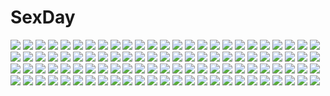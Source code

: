 # SexDay
![](https://konachan.com/jpeg/4c1100596a98f2a9de1ad4d45468562c/Konachan.com%20-%2088877%20ass%20censored%20chikotam%20game_cg%20gray_hair%20kiss_x_demon_lord_x_darjeeling%20lycerisious_h._kirigasaki%20marmalade%20nipples%20penis%20pussy%20sex.jpg)
![](https://konachan.com/jpeg/9e88521ab090a363b875eec4a1efed7a/Konachan.com%20-%20244638%20all_male%20black_eyes%20black_hair%20close%20darker_than_black%20hei%20male%20vector.jpg)
![](https://konachan.com/image/d8e736a472bc8275e537e6f1c56a17fc/Konachan.com%20-%2099256%20akemi_homura%20chibi%20kaname_madoka%20kyuubee%20mahou_shoujo_madoka_magica%20miki_sayaka%20peach-tea%20sakura_kyouko%20tomoe_mami.jpg)
![](https://konachan.com/jpeg/2fcad8690de77815cad091c77afe1f6e/Konachan.com%20-%20145957%20beach%20bikini%20game_cg%20giga%20group%20kamishiro_aoi%20male%20miyama_haruka%20miyama_momiji%20naruse_manami%20navel%20nironiro%20swimsuit%20umbrella%20usume_shirou%20water.jpg)
![](https://konachan.com/image/c8275591621fc18057b1ff25ccfde399/Konachan.com%20-%2071998%20hatsune_miku%20twintails%20vocaloid.jpg)
![](https://konachan.com/image/460762fb30dfc2fe702a1cdd9933f8f6/Konachan.com%20-%20104807%20bed%20blush%20brown_eyes%20brown_hair%20game_cg%20hakase_chino%20hoshino_ouji%20hoshi_no_ouji-kun%20pajamas%20qp%3Aflapper%20tagme_%28artist%29.jpg)
![](https://konachan.com/jpeg/538cb9b1ba5dbe7cf89936ae57bef194/Konachan.com%20-%2093337%20chitose_sana%20fan%20itsukishishihimenomikoto%20kobuichi%20loli%20muririn%20rindou_ruri%20tenshinranman%20unohana_no_sakuyahime%20yamabuki_aoi%20yuzusoft.jpg)
![](https://konachan.com/jpeg/30b977778d210de6b899790fccc71d6c/Konachan.com%20-%20270644%20ass%20berrys%20dress%20game_cg%20goth-loli%20kokonobi%20lolita_fashion%20panties%20satou_haruki%20skirt_lift%20sphere%20thighhighs%20underwear%20waitress.jpg)
![](https://konachan.com/image/2d6241b269f7723618ed92daac508622/Konachan.com%20-%2037267%20abhar%20deep_blue_sky_%26_pure_white_wings%20misaki_kurehito%20miyamae_tomoka.jpg)
![](https://konachan.com/jpeg/1a71e27f59a2f2e43619282bc00ca93d/Konachan.com%20-%20210248%20animal%20animal_ears%20aqua_eyes%20bed%20braids%20cat%20catgirl%20gray_hair%20kaeru_%28ka%3Dl%29%20long_hair%20original%20ponytail%20tail%20thighhighs.jpg)
![](https://konachan.com/jpeg/246b4f9f49634dbfbcae07f37e17e5df/Konachan.com%20-%2036883%20all_male%20close%20macross%20macross_frontier%20male%20saotome_alto.jpg)
![](https://konachan.com/jpeg/2c2c075ef1e7e1770d3f99ea47edcf96/Konachan.com%20-%20193536%20akine_%28kuroyuri%29.jpg)
![](https://konachan.com/jpeg/529c5027ecd61068e62362a7fb82c28f/Konachan.com%20-%20206475%20bow%20brown_hair%20dress%20flowers%20hitsukuya%20love_live%21_school_idol_project%20minami_kotori%20rose%20white%20yellow_eyes.jpg)
![](https://konachan.com/image/a2fa26860bf40c10b089338872494f0a/Konachan.com%20-%2017668%20animal_ears%20blush%20catgirl%20chibi%20dualscreen%20gray_hair%20hoshino_ruri%20martian_successor_nadesico%20white%20yellow_eyes.jpg)
![](https://konachan.com/jpeg/8d303f53ef14fd0e45134e32081ffd50/Konachan.com%20-%20240721%202girls%20bow%20bra%20brown_eyes%20brown_hair%20garter%20long_hair%20navel%20original%20panties%20pink_eyes%20ribbons%20sakura_hiyori%20short_hair%20underwear.jpg)
![](https://konachan.com/jpeg/3336e861d5d552f0de51fd37cd32721c/Konachan.com%20-%20302141%20apple%20breasts%20flowers%20food%20fruit%20gray_hair%20long_hair%20original%20purple_eyes%20spider_apple%20white.jpg)
![](https://konachan.com/image/db352b6f2b1e2311e97cdb7275d9ee5b/Konachan.com%20-%2054486%20aqua_hair%20barefoot%20bloomers%20blue_eyes%20cirno%20fairy%20ribbons%20short_hair%20touhou%20white.jpg)
![](https://konachan.com/jpeg/0e978ae6b9083f7569d3ebebccc68652/Konachan.com%20-%20285081%20blue_eyes%20cape%20dress%20final_fantasy%20final_fantasy_xiv%20flowers%20long_hair%20necklace%20petals%20pointed_ears%20ponytail%20senano-yu%20tiara%20white_hair.jpg)
![](https://konachan.com/jpeg/6b750fbade0c6fe3ee0fabbb8de5895a/Konachan.com%20-%20170801%20animal%20beach%20bikini%20bird%20black_hair%20blush%20breasts%20cleavage%20clouds%20cube%20green_eyes%20kurano_yae%20long_hair%20navel%20ribbons%20sky%20swimsuit%20water%20wet.jpg)
![](https://konachan.com/image/6affd30b220918de347b8ff02f878cf4/Konachan.com%20-%2068800%20apron%20black_hair%20bow%20brown_eyes%20brown_hair%20candy%20chocolate%20crying%20food%20gloves%20headdress%20long_hair%20pink_eyes%20saten_ruiko%20short_hair%20skirt%20twintails.jpg)
![](https://konachan.com/image/3b1dda501cddab27a4271bbe5f1275f3/Konachan.com%20-%20164283%20hitsukuya%20panty_%26_stocking_with_garterbelt%20panty_%28character%29%20stocking_%28character%29.jpg)
![](https://konachan.com/image/f951999d0ad667b10aba427b835b55af/Konachan.com%20-%2078219%20blonde_hair%20blue_eyes%20blue_hair%20bow%20brown_eyes%20brown_hair%20glasses%20gloves%20katana%20long_hair%20pink_hair%20purple_eyes%20purple_hair%20ribbons%20sword%20weapon.jpg)
![](https://konachan.com/image/8e5b7cf0b3e470fbc0d2f6a2d4577944/Konachan.com%20-%2070087%20beach%20iwanami_chika%20nagisano%20short_hair%20swim_ring%20swimsuit.jpg)
![](https://konachan.com/image/7776410310f8527895e7bdbe0e3c70da/Konachan.com%20-%20205213%20blonde_hair%20blood%20blue_eyes%20boots%20bra%20breasts%20cleavage%20cropped%20dangan-ronpa%20enoshima_junko%20monokuma%20school_uniform%20tcb%20teddy_bear%20twintails%20underwear.jpg)
![](https://konachan.com/jpeg/01f46da2aebec6aa66c12a63a8c625db/Konachan.com%20-%20297413%20blue_eyes%20close%20cross%20original%20pointed_ears%20rsef.jpg)
![](https://konachan.com/image/b351ce2cb384f0aa1ec50bf4c4c08904/Konachan.com%20-%2045164%20all_male%20autumn%20black_hair%20code_geass%20gloves%20hat%20lelouch_lamperouge%20male%20purple_eyes%20short_hair%20suit.jpg)
![](https://konachan.com/jpeg/a0bd8ec5b48132ddeec0daa52c37183a/Konachan.com%20-%20156383%20aqua_eyes%20aqua_hair%20bisonbison%20close%20hatsune_miku%20headphones%20long_hair%20twintails%20vocaloid%20white.jpg)
![](https://konachan.com/jpeg/f7095b1224f2032eb201e1c14b2e397d/Konachan.com%20-%2039049%20bunnygirl%20capura_lin%20reisen_udongein_inaba%20touhou.jpg)
![](https://konachan.com/jpeg/0c45787d4404beb4b684d1387e12b4a6/Konachan.com%20-%20301744%20akai_haato%20blonde_hair%20blue_eyes%20breasts%20cleavage%20dress%20garter%20hololive%20kuria_%28clear_trip_second%29%20long_hair.jpg)
![](https://konachan.com/image/01f23c32e9287520eb451197db0873d0/Konachan.com%20-%20179290%20anthropomorphism%20breasts%20hachachi%20jpeg_artifacts%20kantai_collection%20long_hair%20navel%20red_eyes%20southern_ocean_war_hime%20water%20white_hair.jpg)
![](https://konachan.com/image/bb4abd502b09497750562cce8c6f2d86/Konachan.com%20-%20265261%20anus%20ass%20blue_eyes%20blush%20bow%20group%20hosi-gaki%20kneehighs%20long_hair%20male%20navel%20no_bra%20nopan%20original%20pink_eyes%20pink_hair%20pussy%20skirt%20twintails%20watermark.jpg)
![](https://konachan.com/image/093bb6f5320ad17d0fd4bb02b5612974/Konachan.com%20-%20166932%202girls%20horns%20long_hair%20school_uniform%20sevten_%28ashkeroth%29%20shoujo_ai%20vocaloid.jpg)
![](https://konachan.com/jpeg/1e831c017cfe3b6778cbd3996a4853a3/Konachan.com%20-%20266647%20braids%20brown_eyes%20brown_hair%20eyepatch%20fang%20girls_frontline%20gloves%20gradient%20gun%20long_hair%20ponytail%20school_uniform%20skirt%20thighhighs%20weapon.jpg)
![](https://konachan.com/jpeg/c18315ba3fddb5de5058741ca2379cf1/Konachan.com%20-%20307098%20black_hair%20blush%20bow%20bra%20long_hair%20open_shirt%20original%20panties%20pantyhose%20purple_eyes%20school_uniform%20skirt_lift%20underwear%20white%20xretakex.jpg)
![](https://konachan.com/image/95aaf740679be458176e06c57c14b937/Konachan.com%20-%2080227%20dreamlight2000%20headphones%20megurine_luka%20vocaloid.jpg)
![](https://konachan.com/jpeg/2fa32c2a25cde8bf8cd5d3a1e5a2a366/Konachan.com%20-%20243214%20aqua_eyes%20blonde_hair%20bow%20cross%20fairy%20hat%20ivy1993%20long_hair%20original%20petals%20twintails%20wings.jpg)
![](https://konachan.com/image/ade0462fa7b7b502c073f294ef0ce371/Konachan.com%20-%2032110%20slayers.jpg)
![](https://konachan.com/image/48f1f94857739c20faa77cd86be5d625/Konachan.com%20-%2015377%20tagme.jpg)
![](https://konachan.com/image/31c69b25a6a530f630541eaee61c8bf8/Konachan.com%20-%2017021%20eureka%20eureka_seven%20renton_thurston.jpg)
![](https://konachan.com/image/cae77ea80b5241331bb9f069ea741ce4/Konachan.com%20-%20290187%20animal_ears%20arknights%20bell%20braids%20catgirl%20dress%20gray_eyes%20headdress%20long_hair%20moon%20moyude_wangzi_jiang%20necklace%20night%20stars%20tail%20white_hair.jpg)
![](https://konachan.com/image/a8661badbec59f44e15ca950030111ad/Konachan.com%20-%20149330%20blush%20bodysuit%20breasts%20eyepatch%20kawaraya_a-ta%20masturbation%20neon_genesis_evangelion%20nipples%20pussy_juice%20skintight%20soryu_asuka_langley%20weapon.jpg)
![](https://konachan.com/image/6aa8a4beae04c59b1534f5396082065b/Konachan.com%20-%20267118%20breasts%20dark_skin%20dress%20erect_nipples%20fate_grand_order%20fate_%28series%29%20garter%20gray_hair%20katana%20long_hair%20rotix%20sword%20weapon%20yellow_eyes.jpg)
![](https://konachan.com/jpeg/eb9cd38d659a90279cb06921607305b1/Konachan.com%20-%20243695%20asteion%20einhart_stratos%20fate_testarossa%20kazenokaze%20loli%20mahou_shoujo_lyrical_nanoha%20sacred_heart%20takamachi_nanoha%20takamachi_vivio.jpg)
![](https://konachan.com/image/55c7f85c2ecef99fca960f49d0bdfa35/Konachan.com%20-%20277835%202girls%20aliasing%20aqua_hair%20bow%20dress%20gloves%20headdress%20kamishiro_piyo%20lolita_fashion%20long_hair%20original%20pink_hair%20thighhighs%20twintails.jpg)
![](https://konachan.com/image/e4556e00f8eb6fdc5ae8047b72fbdc34/Konachan.com%20-%20207650%20animal%20animal_ears%20blonde_hair%20breasts%20cat%20catgirl%20cleavage%20halloween%20hat%20melvy%20nijihashi_sora%20no_bra%20open_shirt%20tail%20thighhighs%20wink%20witch.jpg)
![](https://konachan.com/image/ee06b3da998bf3cf990ab24c30524d7c/Konachan.com%20-%2025929%20aoyagi_ritsuka%20catboy%20loveless%20ritsuka.jpg)
![](https://konachan.com/image/58ac247133eeba1a6cea25f674b3b272/Konachan.com%20-%20200532%20black_hair%20brown_eyes%20cherry_blossoms%20drink%20flowers%20food%20hat%20katou_megumi%20long_hair%20petals%20saenai_heroine_no_sodatekata%20skirt%20water%20yuri_shoutu.jpg)
![](https://konachan.com/image/1975a9d14b90bfebf24253d652fd731b/Konachan.com%20-%20202065%20boots%20breast_grab%20breasts%20elbow_gloves%20gloves%20kur%20long_hair%20naked_shirt%20nipples%20no_bra%20nopan%20original%20pink_hair%20purple_eyes%20pussy%20tentacles%20thighhighs.jpg)
![](https://konachan.com/image/8e50e0ba55c4c2f1b431ed799f5ad538/Konachan.com%20-%20305823%20blush%20breast_hold%20breasts%20censored%20close%20cum%20gray_hair%20lolicept%20nipples%20paizuri%20prison_princess%20purple_eyes%20zena_%28prison_princess%29.jpg)
![](https://konachan.com/image/d298334fd70a64087b37249d7791f4db/Konachan.com%20-%20238327%20black_hair%20final_fantasy%20final_fantasy_xiv%20lakshmi_%28final_fantasy%29%20long_hair%20square_enix%20tagme%20tagme_%28artist%29.jpg)
![](https://konachan.com/image/d574deacb8ed562c7d5ec832ef2d2a9f/Konachan.com%20-%20266809%20bondage%20breasts%20censored%20chain%20headdress%20nipples%20nopan%20original%20pantyhose%20purple_eyes%20purple_hair%20spread_legs%20sugitaranpaku%20torn_clothes%20urine.jpg)
![](https://konachan.com/jpeg/0c49c94c0db26a42d313309e30dbf143/Konachan.com%20-%20252278%20black_hair%20game_cg%20loli%20long_hair%20sword_art_online%20tagme_%28artist%29%20yui_%28sword_art_online%29.jpg)
![](https://konachan.com/image/a320213e045c3d463d10474eef4be39f/Konachan.com%20-%20209567%20anus%20bra%20breasts%20brown_hair%20male%20nipples%20nopan%20open_shirt%20original%20purple_eyes%20pussy%20pussy_juice%20ribbons%20thighhighs%20uncensored%20underwear%20yudesoba.jpg)
![](https://konachan.com/image/b63d104d0ee7695a934e9ec3ceb7e51b/Konachan.com%20-%20148240%20animal_ears%20bed%20breasts%20cameltoe%20catgirl%20cygnus%20k-on%21%20long_hair%20navel%20nipples%20panties%20purple_hair%20pussy_juice%20tail%20thighhighs%20twintails%20underwear.jpg)
![](https://konachan.com/image/f57859047f78ff7e7b10a5f69ae8e468/Konachan.com%20-%20198860%20gloves%20green_eyes%20green_hair%20hatsune_miku%20long_hair%20ribbons%20sky%20stars%20twintails%20vocaloid.jpg)
![](https://konachan.com/jpeg/a1367850b76f7acb7fa2fe399ae606b6/Konachan.com%20-%20244155%20anus%20breasts%20cropped%20cum%20maid%20misaki_kurehito%20nipples%20no_bra%20panties%20ribbons%20scan%20spread_legs%20thighhighs%20underwear.jpg)
![](https://konachan.com/image/753c10c76ef489c4e5057a115b3659ff/Konachan.com%20-%2034089%20tagme%20w_wish.jpg)
![](https://konachan.com/image/c55649ff3cffdebc67581b7325da9d3b/Konachan.com%20-%2098700%20black_rock_shooter%20blonde_hair%20hoodie%20koutari_yuu%20thighhighs%20yellow_eyes.jpg)
![](https://konachan.com/image/966657d2b2a79c6e5e2a05e3fa9c3e6b/Konachan.com%20-%20113869%20animal%20blonde_hair%20blue_eyes%20fish%20hat%20long_hair%20mitha%20original.jpg)
![](https://konachan.com/jpeg/200d8628e9cae4e092b86b99e9709c99/Konachan.com%20-%2034689%20izumi_konata%20lucky_star.jpg)
![](https://konachan.com/jpeg/6756ad967a2d113f28051267e3dbebe3/Konachan.com%20-%20261860%20ashiya_douman%20fate_grand_order%20fate_%28series%29%20group%20male%20mochizuki_chiyome%20sakiyamama%20signed%20sword%20tomoe_gozen%20weapon%20yagyuu_munenori.jpg)
![](https://konachan.com/image/df189e11c08f85966b172cc20d8ebc43/Konachan.com%20-%20246445%202girls%20bed%20flowers%20glasses%20hibiki_reine%20ponytail%20purple_eyes%20school_uniform%20shoujo_ai%20sleeping.jpg)
![](https://konachan.com/image/a8273d5c4fd866a91e85ee1026a4c52d/Konachan.com%20-%2012506%20black_eyes%20black_hair%20blonde_hair%20blue_eyes%20gray_hair%20green_eyes%20haruno_sakura%20hatake_kakashi%20headband%20male%20naruto%20pink_hair%20uchiha_sasuke.jpg)
![](https://konachan.com/image/6d67ba4edec542bdb0c010786888b976/Konachan.com%20-%2019701%20artoria_pendragon_%28all%29%20fate_%28series%29%20fate_stay_night%20saber.jpg)
![](https://konachan.com/image/55d20d942e49ed5fb5485c774e59906d/Konachan.com%20-%20142752%20bakemonogatari%20breasts%20cleavage%20japanese_clothes%20kimono%20long_hair%20monogatari_%28series%29%20nisemonogatari%20open_shirt%20senjougahara_hitagi.jpg)
![](https://konachan.com/jpeg/eba928da3e39ef36eedf8e6fe455e740/Konachan.com%20-%20162790%20bikko%20cigarette%20dress%20eyepatch%20green_eyes%20original%20short_hair%20smoking%20yoshida_on.jpg)
![](https://konachan.com/image/d10b6cdee94b63f476304f9f881571bf/Konachan.com%20-%20256035%20aqua_eyes%20blonde_hair%20bloomers%20blush%20bow%20butterfly%20fate_grand_order%20fate_%28series%29%20goth-loli%20hat%20loli%20lolita_fashion%20long_hair%20tagme_%28artist%29.jpg)
![](https://konachan.com/image/3b8cdc609ad4139d70b5ef392b542084/Konachan.com%20-%2086596%20blonde_hair%20brown_eyes%20dress%20feathers%20halo%20long_hair%20moon%20tinkle%20wings.jpg)
![](https://konachan.com/image/bfc061d72c7e6e9c35d54e54c0935e25/Konachan.com%20-%20203023%20barefoot%20building%20city%20dress%20flowers%20grass%20landscape%20original%20ruins%20scenic%20short_hair%20siji_%28szh5522%29%20sunset%20twintails.jpg)
![](https://konachan.com/image/689dfaaf490d7e1a7925c565cb99bea4/Konachan.com%20-%2010121%202girls%20blonde_hair%20bow%20brown_eyes%20clouds%20collar%20formula_gear%20gagraphic%20gloves%20green_eyes%20logo%20maruto%20pink_hair%20short_hair%20sky%20twintails%20watermark.jpg)
![](https://konachan.com/image/fac106e454f73c71d0c9857402456a2a/Konachan.com%20-%20128215%20shimada_fumikane%20strike_witches.jpg)
![](https://konachan.com/image/a82dfc58f7700206ae979323ef6c251c/Konachan.com%20-%2056242%20glasses%20kasane_ted%20kasane_teto%20red_hair%20utau.jpg)
![](https://konachan.com/jpeg/c93c2e3ccff2d715c44b803f9f101d26/Konachan.com%20-%20194370%202girls%20ass%20blush%20breasts%20cameltoe%20gray_hair%20nipples%20no_bra%20ojitcha%20open_shirt%20panties%20panty_pull%20peassoft%20scan%20stockings%20thighhighs%20underwear%20vibrator.jpg)
![](https://konachan.com/image/0edb29dceaa4fb4b01b383727e277ae1/Konachan.com%20-%206897%20canvas.jpg)
![](https://konachan.com/jpeg/e2b1ce188f667596efe411e59d2633fe/Konachan.com%20-%20268679%20blue_eyes%20blue_hair%20blush%20breasts%20f-cla%20game_cg%20hat%20long_hair%20night%20nipples%20penis%20pussy%20pussy_juice%20sex%20sky%20stars%20swimsuit%20uncensored.jpg)
![](https://konachan.com/jpeg/0c1df186a44c1d2df3d13997feb998dd/Konachan.com%20-%20294817%20building%20city%20clouds%20game_cg%20gray_eyes%20gray_hair%20katahira_yuuna%20minamihama_yoriko%20more_%28company%29%20pantyhose%20scenic%20school_uniform%20sky%20swallowtail.jpg)
![](https://konachan.com/jpeg/42a4533d16d96312ed566775ed4cb0e0/Konachan.com%20-%2073627%20bikini%20hatsune_miku%20swimsuit%20twintails%20vocaloid.jpg)
![](https://konachan.com/image/30afa29ab44581601dac2b843b57e47a/Konachan.com%20-%2031045%20kimi_ga_aruji_de_shitsuji_ga_ore_de%20kuonji_miyu%20kuonji_shinra.jpg)
![](https://konachan.com/jpeg/ed820909fb857d0ff72caf3c0fa7bdd2/Konachan.com%20-%20235320%20animal%20blue_hair%20braids%20cat%20chigira%20glasses%20gloves%20group%20headphones%20hoodie%20long_hair%20male%20pantyhose%20persona%20persona_5%20red_eyes%20skirt%20thighhighs.jpg)
![](https://konachan.com/jpeg/3ac8ef80d29450bf21c36fdc83081d8f/Konachan.com%20-%20177959%202girls%20aqua_hair%20blue_eyes%20chibi%20hachune_miku%20hatsune_miku%20leek%20long_hair%20megurine_luka%20nyasa%20pink_hair%20takoluka%20tattoo%20twintails%20vocaloid.jpg)
![](https://konachan.com/image/6e2ba9ec2faa890b765da449d1b1f1a0/Konachan.com%20-%2013607%20all_male%20gray_hair%20hatake_kakashi%20male%20naruto%20red_eyes.jpg)
![](https://konachan.com/jpeg/d5f3daadbee4cef4f2835daf839dc37d/Konachan.com%20-%20254906%20bed%20blush%20breasts%20brown_hair%20fang%20long_hair%20nipples%20nipple_slip%20original%20purple_eyes%20shorts%20tougetsu_hajime%20twintails.jpg)
![](https://konachan.com/jpeg/84545f937a3093ebdc524aacbaca9117/Konachan.com%20-%20277641%20animal%20autumn%20bird%20blue_eyes%20blush%20braids%20brown_hair%20buchu%20hat%20leaves%20long_hair%20original%20scarf%20school_uniform%20signed%20skirt.jpg)
![](https://konachan.com/jpeg/c39c34a44449b1ff9fdd317e0b21c661/Konachan.com%20-%20226397%20aqua_eyes%20beach%20black_hair%20bow%20flowers%20hat%20hyuuga_azuri%20original%20popsicle%20school_uniform%20skirt%20sunflower%20twintails%20water.jpg)
![](https://konachan.com/image/e0de2ef8e41938039ad366d296065e26/Konachan.com%20-%20143053%20acchi_kocchi%20animal_ears%20catgirl%20jpeg_artifacts%20miniwa_tsumiki%20purple_eyes%20purple_hair.jpg)
![](https://konachan.com/jpeg/3426e179a3063e7498ed84d52eb3232e/Konachan.com%20-%2052677%2077%20book%20drink%20gray_hair%20mikagami_mamizu%20tsuneha_aki.jpg)
![](https://konachan.com/image/99373002a3ff580ef9d6c721158b6e37/Konachan.com%20-%20287157%20blonde_hair%20blush%20breasts%20cleavage%20green_eyes%20long_hair%20navel%20original%20wings%20y_umiharu.jpg)
![](https://konachan.com/image/635cec94307d3c0f933fd9dba1f122f7/Konachan.com%20-%20278176%20blue_eyes%20brown_hair%20flowers%20original%20rednian%20short_hair.jpg)
![](https://konachan.com/image/169502f9e6fdbb8568a7926b8b2b18b1/Konachan.com%20-%20122933%20aisaka_taiga%20close%20long_hair%20monochrome%20toradora%20whick_%28mywhite%29.jpg)
![](https://konachan.com/jpeg/a4498fb895f36a1fe0f4ee0a8ce8fba3/Konachan.com%20-%20106868%20blonde_hair%20blue_eyes%20japanese_clothes%20miko%20momiji_oroshi%20onsen%20original%20thighhighs.jpg)
![](https://konachan.com/jpeg/ce23166a842e89bcb3d14ecfb6d824dc/Konachan.com%20-%20192886%20barefoot%20blue_eyes%20blush%20breasts%20censored%20game_cg%20kurashina_asuka%20long_hair%20nipples%20penis%20pink_hair%20sex%20sprite%20suzumori%20yuuki_itsuka.jpg)
![](https://konachan.com/image/cc2b11426b7822f5f0f37e9a27402010/Konachan.com%20-%2063565%20favorite%20game_cg%20hoshizora_no_memoria%20tagme.jpg)
![](https://konachan.com/jpeg/2c7998aa668c90308ef2cdb28588357b/Konachan.com%20-%2059987%20hatsune_miku%20vocaloid.jpg)
![](https://konachan.com/image/3e7d3fbb8c9a4dcf7679ca857090e740/Konachan.com%20-%20198974%20breasts%20choker%20cleavage%20elbow_gloves%20fairy%20gloves%20green_eyes%20headdress%20hunie_pop%20kyu_sugardust%20necklace%20ninamo%20pink_eyes%20thighhighs%20twintails%20wings.jpg)
![](https://konachan.com/image/fd44d9c16aca57597b141d7455986cba/Konachan.com%20-%2099299%20fire%20mask%20tagme.jpg)
![](https://konachan.com/image/19c877340996a8a82d50da11fc8294ad/Konachan.com%20-%2029721%20aquaplus%20barefoot%20bikini%20bow%20breasts%20leaf%20long_hair%20lucy_maria_misora%20navel%20pink_hair%20red_eyes%20swimsuit%20to_heart%20to_heart_2.jpg)
![](https://konachan.com/jpeg/c91c4f4b66662e5e057a82b908b9c1d5/Konachan.com%20-%20195922%20bed%20blush%20breasts%20censored%20game_cg%20katou_riko%20nipples%20no_bra%20open_shirt%20panties%20penis%20pussy%20pussy_juice%20sex%20short_hair%20thighhighs%20underwear%20white_hair.jpg)
![](https://konachan.com/image/0509978d6bd142e0fc04a5881f54c158/Konachan.com%20-%20105313%20blush%20brown_hair%20game_cg%20kobuichi%20ponytail%20tenshinranman%20yamabuki_aoi%20yuzusoft.jpg)
![](https://konachan.com/image/3ca9cd910b76c7fdbbb586be17d6bb28/Konachan.com%20-%2036564%20gainax%20oruchuban_ebichu.jpg)
![](https://konachan.com/image/9604d0f22c857d2e72c1d6040f9b4c85/Konachan.com%20-%2055869%20animal%20bird%20blonde_hair%20night%20stars%20tiv.jpg)
